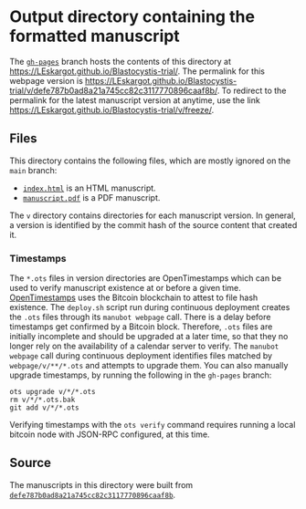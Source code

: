 # Output directory containing the formatted manuscript

The [`gh-pages`](https://github.com/LEskargot/Blastocystis-trial/tree/gh-pages) branch hosts the contents of this directory at <https://LEskargot.github.io/Blastocystis-trial/>.
The permalink for this webpage version is <https://LEskargot.github.io/Blastocystis-trial/v/defe787b0ad8a21a745cc82c3117770896caaf8b/>.
To redirect to the permalink for the latest manuscript version at anytime, use the link <https://LEskargot.github.io/Blastocystis-trial/v/freeze/>.

## Files

This directory contains the following files, which are mostly ignored on the `main` branch:

+ [`index.html`](index.html) is an HTML manuscript.
+ [`manuscript.pdf`](manuscript.pdf) is a PDF manuscript.

The `v` directory contains directories for each manuscript version.
In general, a version is identified by the commit hash of the source content that created it.

### Timestamps

The `*.ots` files in version directories are OpenTimestamps which can be used to verify manuscript existence at or before a given time.
[OpenTimestamps](https://opentimestamps.org/) uses the Bitcoin blockchain to attest to file hash existence.
The `deploy.sh` script run during continuous deployment creates the `.ots` files through its `manubot webpage` call.
There is a delay before timestamps get confirmed by a Bitcoin block.
Therefore, `.ots` files are initially incomplete and should be upgraded at a later time, so that they no longer rely on the availability of a calendar server to verify.
The `manubot webpage` call during continuous deployment identifies files matched by `webpage/v/**/*.ots` and attempts to upgrade them.
You can also manually upgrade timestamps, by running the following in the `gh-pages` branch:

```shell
ots upgrade v/*/*.ots
rm v/*/*.ots.bak
git add v/*/*.ots
```

Verifying timestamps with the `ots verify` command requires running a local bitcoin node with JSON-RPC configured, at this time.

## Source

The manuscripts in this directory were built from
[`defe787b0ad8a21a745cc82c3117770896caaf8b`](https://github.com/LEskargot/Blastocystis-trial/commit/defe787b0ad8a21a745cc82c3117770896caaf8b).
